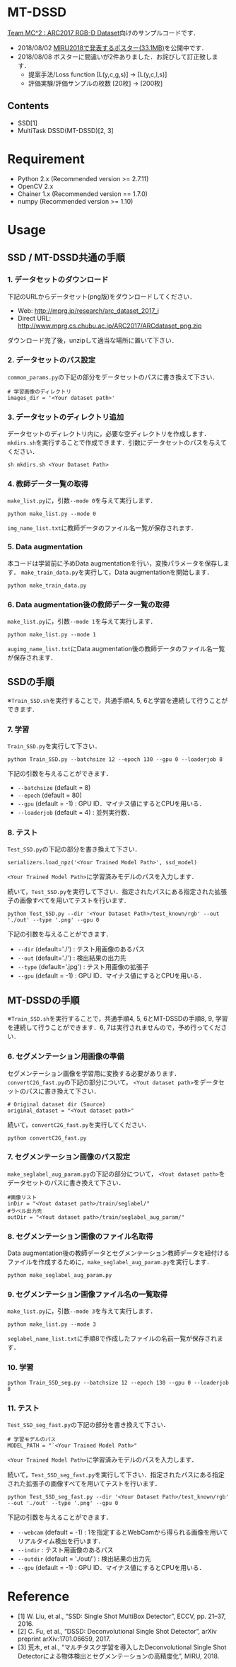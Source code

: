 # MT-DSSD
[Team MC^2 : ARC2017 RGB-D Dataset](http://mprg.jp/research/arc_dataset_2017_j)向けのサンプルコードです．

- 2018/08/02 [MIRU2018で発表するポスター(33.1MB)](http://www.mprg.cs.chubu.ac.jp/~ryorsk/share/MIRU2018Poster_small.pdf)を公開中です．
- 2018/08/08 ポスターに間違いが2件ありました．お詫びして訂正致します．
  - 提案手法/Loss function [L(y,c,g,s)] -> [L(y,c,l,s)]
  - 評価実験/評価サンプルの枚数 [20枚] -> [200枚]

## Contents
- SSD[1]
- MultiTask DSSD(MT-DSSD)[2, 3]

# Requirement
- Python 2.x (Recommended version >= 2.7.11)
- OpenCV 2.x
- Chainer 1.x (Recommended version == 1.7.0)
- numpy (Recommended version >= 1.10)

# Usage

## SSD / MT-DSSD共通の手順

### 1. データセットのダウンロード
下記のURLからデータセット(png版)をダウンロードしてください．

- Web: http://mprg.jp/research/arc_dataset_2017_j
- Direct URL: http://www.mprg.cs.chubu.ac.jp/ARC2017/ARCdataset_png.zip

ダウンロード完了後，unzipして適当な場所に置いて下さい．

### 2. データセットのパス設定
`common_params.py`の下記の部分をデータセットのパスに書き換えて下さい．
```
# 学習画像のディレクトリ
images_dir = '<Your dataset path>'
```

### 3. データセットのディレクトリ追加
データセットのディレクトリ内に，必要な空ディレクトリを作成します．
`mkdirs.sh`を実行することで作成できます．引数にデータセットのパスを与えてください．

```
sh mkdirs.sh <Your Dataset Path>
```

### 4. 教師データ一覧の取得
`make_list.py`に，引数`--mode 0`を与えて実行します．
```
python make_list.py --mode 0
```
`img_name_list.txt`に教師データのファイル名一覧が保存されます．

### 5. Data augmentation
本コードは学習前に予めData augmentationを行い，変換パラメータを保存します．
`make_train_data.py`を実行して，Data augmentationを開始します．
```
python make_train_data.py
```

### 6. Data augmentation後の教師データ一覧の取得
`make_list.py`に，引数`--mode 1`を与えて実行します．
```
python make_list.py --mode 1
```
`augimg_name_list.txt`にData augmentation後の教師データのファイル名一覧が保存されます．

## SSDの手順
※`Train_SSD.sh`を実行することで，共通手順4, 5, 6と学習を連続して行うことができます．

### 7. 学習
`Train_SSD.py`を実行して下さい．

```
python Train_SSD.py --batchsize 12 --epoch 130 --gpu 0 --loaderjob 8
```

下記の引数を与えることができます．
- `--batchsize` (default = 8)
- `--epoch` (default = 80)
- `--gpu` (default = -1) : GPU ID．マイナス値にするとCPUを用いる．
- `--loaderjob` (default = 4) : 並列実行数．


### 8. テスト
`Test_SSD.py`の下記の部分を書き換えて下さい．

```
serializers.load_npz('<Your Trained Model Path>', ssd_model)
```
`<Your Trained Model Path>`に学習済みモデルのパスを入力します．

続いて，`Test_SSD.py`を実行して下さい．指定されたパスにある指定された拡張子の画像すべてを用いてテストを行います．

```
python Test_SSD.py --dir '<Your Dataset Path>/test_known/rgb' --out './out' --type '.png' --gpu 0
```

下記の引数を与えることができます．
- `--dir` (default='./') : テスト用画像のあるパス
- `--out` (default='./') : 検出結果の出力先
- `--type` (default='.jpg') : テスト用画像の拡張子
- `--gpu` (default = -1) : GPU ID．マイナス値にするとCPUを用いる．


## MT-DSSDの手順
※`Train_SSD.sh`を実行することで，共通手順4, 5, 6とMT-DSSDの手順8, 9, 学習を連続して行うことができます．6, 7は実行されませんので，予め行ってください．

### 6. セグメンテーション用画像の準備
セグメンテーション画像を学習用に変換する必要があります．
`convertC2G_fast.py`の下記の部分について，
`<Yout dataset path>`をデータセットのパスに書き換えて下さい．

```
# Original dataset dir (Source)
original_dataset = "<Yout dataset path>"
```

続いて，`convertC2G_fast.py`を実行してください．
```
python convertC2G_fast.py
```


### 7. セグメンテーション画像のパス設定
`make_seglabel_aug_param.py`の下記の部分について，
`<Yout dataset path>`をデータセットのパスに書き換えて下さい．
```
#画像リスト
inDir = "<Yout dataset path>/train/seglabel/"
#ラベル出力先
outDir = "<Yout dataset path>/train/seglabel_aug_param/"
```

### 8. セグメンテーション画像のファイル名取得
Data augmentation後の教師データとセグメンテーション教師データを紐付けるファイルを作成するために，`make_seglabel_aug_param.py`を実行します．
```
python make_seglabel_aug_param.py
```

### 9. セグメンテーション画像ファイル名の一覧取得
`make_list.py`に，引数`--mode 3`を与えて実行します．
```
python make_list.py --mode 3
```
`seglabel_name_list.txt`に手順8で作成したファイルの名前一覧が保存されます．

### 10. 学習
```
python Train_SSD_seg.py --batchsize 12 --epoch 130 --gpu 0 --loaderjob 8
```

### 11. テスト
`Test_SSD_seg_fast.py`の下記の部分を書き換えて下さい．

```
# 学習モデルのパス
MODEL_PATH = "`<Your Trained Model Path>"
```
`<Your Trained Model Path>`に学習済みモデルのパスを入力します．

続いて，`Test_SSD_seg_fast.py`を実行して下さい．指定されたパスにある指定された拡張子の画像すべてを用いてテストを行います．

```
python Test_SSD_seg_fast.py --dir '<Your Dataset Path>/test_known/rgb' --out './out' --type '.png' --gpu 0
```
下記の引数を与えることができます．
- `--webcam` (default = -1) : 1を指定するとWebCamから得られる画像を用いてリアルタイム検出を行います．
- `--indir` : テスト用画像のあるパス
- `--outdir` (default = './out/') : 検出結果の出力先
- `--gpu` (default = -1) : GPU ID．マイナス値にするとCPUを用いる．


# Reference
- [1] W. Liu, et al., “SSD: Single Shot MultiBox Detector”, ECCV, pp. 21–37, 2016.
- [2] C. Fu, et al., “DSSD: Deconvolutional Single Shot Detector”, arXiv preprint arXiv:1701.06659, 2017.
- [3] 荒木, et al., “マルチタスク学習を導入したDeconvolutional Single Shot Detectorによる物体検出とセグメンテーションの高精度化”, MIRU, 2018.
